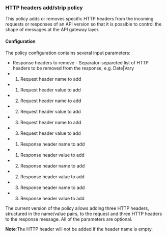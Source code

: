 ### HTTP headers add/strip policy ###

This policy adds or removes specific HTTP headers from the incoming requests or responses of an API version so that it is possible to control the shape of messages at the API gateway layer. 

#### Configuration

The policy configuration contains several input parameters:

+  Response headers to remove - Separator-separeted list of HTTP headers to be removed from the response, e.g. Date|Vary
+  1. Request header name to add
+  1. Request header value to add 
+  2. Request header name to add
+  2. Request header value to add
+  3. Request header name to add
+  3. Request header value to add
+  1. Response header name to add
+  1. Response header value to add
+  2. Response header name to add
+  2. Response header value to add
+  3. Response header name to add
+  3. Response header value to add

The current version of the policy allows adding three HTTP headers, structured in the name/value pairs, to the request and three HTTP headers to the response message.
All of the parameters are optional.
 
**Note**:The HTTP header will not be added if the header name is empty.